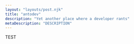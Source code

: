 ```yaml
---
layout: "layouts/post.njk"
title: "antodev"
description: "Yet another place where a developer rants"
metaDescription: "DESCRIPTION"
---
```

TEST